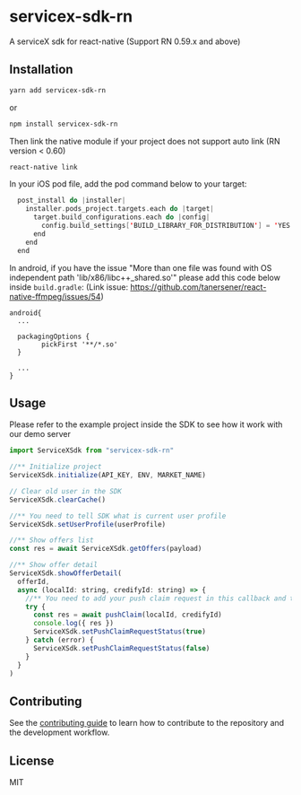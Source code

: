 # servicex-sdk-rn

A serviceX sdk for react-native (Support RN 0.59.x and above)

## Installation

```sh
yarn add servicex-sdk-rn
```

or

```sh
npm install servicex-sdk-rn
```

Then link the native module if your project does not support auto link (RN version < 0.60)

```sh
react-native link
```

In your iOS pod file, add the pod command below to your target:

```swift
  post_install do |installer|
    installer.pods_project.targets.each do |target|
      target.build_configurations.each do |config|
        config.build_settings['BUILD_LIBRARY_FOR_DISTRIBUTION'] = 'YES'
      end
    end
  end
```

In android, if you have the issue "More than one file was found with OS independent path 'lib/x86/libc++\_shared.so'" please add this code below inside `build.gradle`: (Link issue: https://github.com/tanersener/react-native-ffmpeg/issues/54)

```
android{
  ...

  packagingOptions {
        pickFirst '**/*.so'
  }

  ...
}
```

## Usage

Please refer to the example project inside the SDK to see how it work with our demo server

```js
import ServiceXSdk from "servicex-sdk-rn"

//** Initialize project
ServiceXSdk.initialize(API_KEY, ENV, MARKET_NAME)

// Clear old user in the SDK
ServiceXSdk.clearCache()

//** You need to tell SDK what is current user profile
ServiceXSdk.setUserProfile(userProfile)

//** Show offers list
const res = await ServiceXSdk.getOffers(payload)

//** Show offer detail
ServiceXSdk.showOfferDetail(
  offerId,
  async (localId: string, credifyId: string) => {
    //** You need to add your push claim request in this callback and tell the SDK for the result
    try {
      const res = await pushClaim(localId, credifyId)
      console.log({ res })
      ServiceXSdk.setPushClaimRequestStatus(true)
    } catch (error) {
      ServiceXSdk.setPushClaimRequestStatus(false)
    }
  }
)
```

## Contributing

See the [contributing guide](CONTRIBUTING.md) to learn how to contribute to the repository and the development workflow.

## License

MIT
